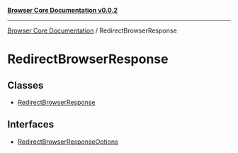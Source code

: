 [**Browser Core Documentation v0.0.2**](../README.md)

***

[Browser Core Documentation](../modules.md) / RedirectBrowserResponse

# RedirectBrowserResponse

## Classes

- [RedirectBrowserResponse](classes/RedirectBrowserResponse.md)

## Interfaces

- [RedirectBrowserResponseOptions](interfaces/RedirectBrowserResponseOptions.md)

